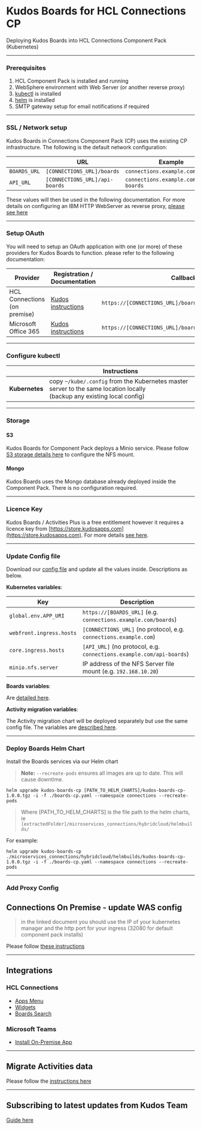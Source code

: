 # Kudos Boards for HCL Connections CP

Deploying Kudos Boards into HCL Connections Component Pack (Kubernetes)

---

### Prerequisites

1. HCL Component Pack is installed and running
1. WebSphere environment with Web Server (or another reverse proxy)
1. [kubectl](https://kubernetes.io/docs/tasks/tools/install-kubectl/) is installed
1. [helm](https://docs.helm.sh/using_helm/#installing-helm) is installed
1. SMTP gateway setup for email notifications if required

---

### SSL / Network setup

Kudos Boards in Connections Component Pack (CP) uses the existing CP infrastructure. The following is the default network configuration:

|              | URL                            | Example                              |
| ------------ | ------------------------------ | ------------------------------------ |
| `BOARDS_URL` | `[CONNECTIONS_URL]/boards`     | `connections.example.com/boards`     |
| `API_URL`    | `[CONNECTIONS_URL]/api-boards` | `connections.example.com/api-boards` |

These values will then be used in the following documentation.
For more details on configuring an IBM HTTP WebServer as reverse proxy, [please see here](/boards/cp/httpd/)

---

### Setup OAuth

You will need to setup an OAuth application with one (or more) of these providers for Kudos Boards to function. please refer to the following documentation:

| Provider                        | Registration / Documentation                            | Callback URL                                                 |
| ------------------------------- | ------------------------------------------------------- | ------------------------------------------------------------ |
| HCL Connections<br>(on premise) | [Kudos instructions](/boards/connections/auth-on-prem/) | `https://[CONNECTIONS_URL]/boards/auth/connections/callback` |
| Microsoft Office 365            | [Kudos instructions](/boards/msgraph/auth/)             | `https://[CONNECTIONS_URL]/boards/auth/msgraph/callback`     |

---

### Configure kubectl

|                | Instructions                                                                                                                |
| -------------- | --------------------------------------------------------------------------------------------------------------------------- |
| **Kubernetes** | copy `~/kube/.config` from the Kubernetes master server to the same location locally</br>(backup any existing local config) |

---

### Storage

#### S3

Kudos Boards for Component Pack deploys a Minio service. Please follow [S3 storage details here](/boards/cp/minio) to configure the NFS mount.

#### Mongo

Kudos Boards uses the Mongo database already deployed inside the Component Pack. There is no configuration required.

---

### Licence Key

Kudos Boards / Activities Plus is a free entitlement however it requires a licence key from [https://store.kudosapps.com](https://store.kudosapps.com). For more details [see here](/boards/cp/store/).

---

### Update Config file

Download our [config file](/assets/config/kubernetes/boards-cp.yaml) and update all the values inside. Descriptions as below.

**Kubernetes variables**:

| Key                      | Description                                                          |
| ------------------------ | -------------------------------------------------------------------- |
| `global.env.APP_URI`     | `https://[BOARDS_URL]` (e.g. `connections.example.com/boards`)       |
| `webfront.ingress.hosts` | `[CONNECTIONS_URL]` (no protocol, e.g. `connections.example.com`)    |
| `core.ingress.hosts`     | `[API_URL]` (no protocol, e.g. `connections.example.com/api-boards`) |
| `minio.nfs.server`       | IP address of the NFS Server file mount (e.g. `192.168.10.20`)       |

**Boards variables**:

Are [detailed here](/boards/env/common/).

**Activity migration variables**:

The Activity migration chart will be deployed separately but use the same config file. The variables are [described here](/boards/cp/migration).

---

### Deploy Boards Helm Chart

Install the Boards services via our Helm chart

> **Note:** `--recreate-pods` ensures all images are up to date. This will cause downtime.

    helm upgrade kudos-boards-cp [PATH_TO_HELM_CHARTS]/kudos-boards-cp-1.0.0.tgz -i -f ./boards-cp.yaml --namespace connections --recreate-pods

> Where [PATH_TO_HELM_CHARTS] is the file path to the helm charts, ie `[extractedFolder]/microservices_connections/hybridcloud/helmbuilds/`

For example:

    helm upgrade kudos-boards-cp ./microservices_connections/hybridcloud/helmbuilds/kudos-boards-cp-1.0.0.tgz -i -f ./boards-cp.yaml --namespace connections --recreate-pods

---

### Add Proxy Config

## Connections On Premise - update WAS config

> in the linked document you should use the IP of your kubernetes manager and the http port for your ingress (32080 for default component pack installs)

Please follow [these instructions](/boards/cp/httpd/)

---

## Integrations

### HCL Connections

- [Apps Menu](/boards/connections/apps-menu-on-prem/)
- [Widgets](/boards/connections/widgets-on-prem/)
- [Boards Search](/boards/connections/customizer-search-app/)

### Microsoft Teams

- [Install On-Premise App](/boards/msgraph/teams-on-prem/)

---

## Migrate Activities data

Please follow the [instructions here](/boards/cp/migration)

---

## Subscribing to latest updates from Kudos Team

[Guide here](/boards/cp/dockerhub)
